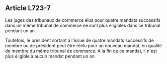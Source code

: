 Article L723-7
----
Les juges des tribunaux de commerce élus pour quatre mandats successifs dans un
même tribunal de commerce ne sont plus éligibles dans ce tribunal pendant un an.

Toutefois, le président sortant à l'issue de quatre mandats successifs de membre
ou de président peut être réélu pour un nouveau mandat, en qualité de membre du
même tribunal de commerce. A la fin de ce mandat, il n'est plus éligible à aucun
mandat pendant un an.
